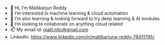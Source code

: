 - 👋 Hi, I’m Mallikarjun Reddy
- 👀 I’m interested in machine learning & cloud automation
- 🌱 I’m also learning & looking forward to try deep learning & AI modules
- 💞️ I’m looking to collaborate on anything cloud related
- 📫 My email id: malli.nitc@gmail.com
- LinkedIn: https://www.linkedin.com/in/mallikarjuna-reddy-78411795/

<!---
mallinitc/mallinitc is a ✨ special ✨ repository because its `README.md` (this file) appears on your GitHub profile.
You can click the Preview link to take a look at your changes.
--->
